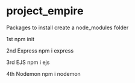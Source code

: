 # project_empire

Packages to install create a node_modules folder

1st
npm init

2nd
Express 
npm i express

3rd
EJS
npm i ejs

4th
Nodemon 
npm i nodemon 
